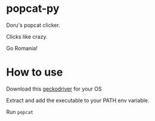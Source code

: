 
# popcat-py

Doru's popcat clicker.

Clicks like crazy.

Go Romania!

# How to use
Download this [geckodriver](https://github.com/mozilla/geckodriver/releases) for your OS

Extract and add the executable to your PATH env variable.

Run `popcat`
